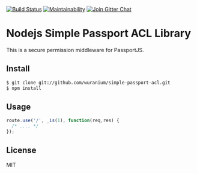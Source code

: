 
[![Build Status](https://img.shields.io/travis/wuranium/simple-passport-acl.svg?style=flat)](https://travis-ci.org/wuranium/simple-passport-acl)
[![Maintainability](https://api.codeclimate.com/v1/badges/140d122182f773350d02/maintainability)](https://codeclimate.com/github/wuranium/simple-passport-acl/maintainability)
[![Join Gitter Chat](https://img.shields.io/badge/gitter-join%20chat%20%E2%86%92-brightgreen.svg?style=flat)](https://gitter.im/madhums/simple-passport-acl?utm_source=badge&utm_medium=badge&utm_campaign=pr-badge&utm_content=badge)

# Nodejs Simple Passport ACL Library

This is a secure permission middleware for PassportJS.

## Install

```sh
$ git clone git://github.com/wuranium/simple-passport-acl.git
$ npm install
```

## Usage

```js
route.use('/', _is(1), function(req,res) {
  /* .... */
});
```

## License

MIT
